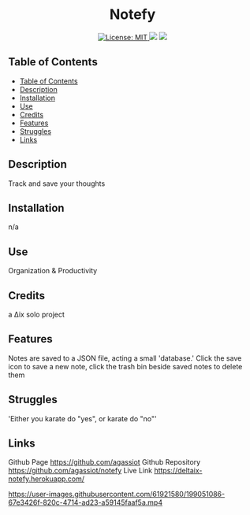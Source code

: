  <h1 align="center"> Notefy </h1>  
 <p align="center">
  <a href="https://github.com/agassiot/notefy/blob/main/LICENSE.md">
        <img alt="License: MIT" src="https://img.shields.io/github/license/agassiot/notefy?style=plastic" target="_blank"/>
    </a>
 <img src="https://img.shields.io/badge/javascript-%23323330.svg?style=plastic&logo=javascript&logoColor=%23F7DF1E" target="_blank"/>
 <img src="https://img.shields.io/badge/heroku-%23430098.svg?style=plastic&logo=heroku&logoColor=white" target="_blank"/>
</p>


## Table of Contents
- [Table of Contents](#table-of-contents)
- [Description](#description)
- [Installation](#installation)
- [Use](#use)
- [Credits](#credits)
- [Features](#features)
- [Struggles](#struggles)
- [Links](#links)


## Description
            
Track and save your thoughts
            
## Installation
            
n/a
            
## Use
            
Organization & Productivity
            
## Credits
            
a ∆ix solo project
                     
## Features
            
Notes are saved to a JSON file, acting a small 'database.' Click the save icon to save a new note, click the trash bin beside saved notes                 to delete them
              
## Struggles
            
'Either you karate do "yes", or karate do "no"'
            
## Links
            
Github Page https://github.com/agassiot
Github Repository https://github.com/agassiot/notefy
Live Link https://deltaix-notefy.herokuapp.com/
            
          

https://user-images.githubusercontent.com/61921580/199051086-67e3426f-820c-4714-ad23-a59145faaf5a.mp4








    
        
